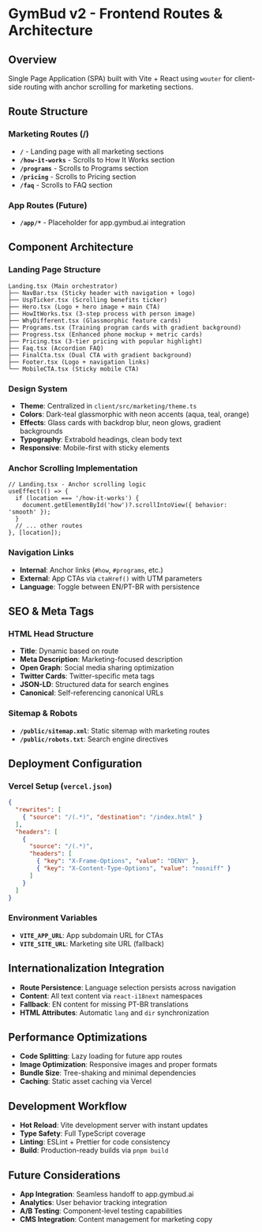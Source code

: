 # GymBud v2 - Frontend Routes & Architecture

## Overview
Single Page Application (SPA) built with Vite + React using `wouter` for client-side routing with anchor scrolling for marketing sections.

## Route Structure

### Marketing Routes (/)
- **`/`** - Landing page with all marketing sections
- **`/how-it-works`** - Scrolls to How It Works section
- **`/programs`** - Scrolls to Programs section  
- **`/pricing`** - Scrolls to Pricing section
- **`/faq`** - Scrolls to FAQ section

### App Routes (Future)
- **`/app/*`** - Placeholder for app.gymbud.ai integration

## Component Architecture

### Landing Page Structure
```
Landing.tsx (Main orchestrator)
├── NavBar.tsx (Sticky header with navigation + logo)
├── UspTicker.tsx (Scrolling benefits ticker)
├── Hero.tsx (Logo + hero image + main CTA)
├── HowItWorks.tsx (3-step process with person image)
├── WhyDifferent.tsx (Glassmorphic feature cards)  
├── Programs.tsx (Training program cards with gradient background)
├── Progress.tsx (Enhanced phone mockup + metric cards)
├── Pricing.tsx (3-tier pricing with popular highlight)
├── Faq.tsx (Accordion FAQ)
├── FinalCta.tsx (Dual CTA with gradient background)
├── Footer.tsx (Logo + navigation links)
└── MobileCTA.tsx (Sticky mobile CTA)
```

### Design System
- **Theme**: Centralized in `client/src/marketing/theme.ts`
- **Colors**: Dark-teal glassmorphic with neon accents (aqua, teal, orange)
- **Effects**: Glass cards with backdrop blur, neon glows, gradient backgrounds
- **Typography**: Extrabold headings, clean body text
- **Responsive**: Mobile-first with sticky elements

### Anchor Scrolling Implementation
```tsx
// Landing.tsx - Anchor scrolling logic
useEffect(() => {
  if (location === '/how-it-works') {
    document.getElementById('how')?.scrollIntoView({ behavior: 'smooth' });
  }
  // ... other routes
}, [location]);
```

### Navigation Links
- **Internal**: Anchor links (`#how`, `#programs`, etc.)
- **External**: App CTAs via `ctaHref()` with UTM parameters
- **Language**: Toggle between EN/PT-BR with persistence

## SEO & Meta Tags

### HTML Head Structure
- **Title**: Dynamic based on route
- **Meta Description**: Marketing-focused description
- **Open Graph**: Social media sharing optimization
- **Twitter Cards**: Twitter-specific meta tags
- **JSON-LD**: Structured data for search engines
- **Canonical**: Self-referencing canonical URLs

### Sitemap & Robots
- **`/public/sitemap.xml`**: Static sitemap with marketing routes
- **`/public/robots.txt`**: Search engine directives

## Deployment Configuration

### Vercel Setup (`vercel.json`)
```json
{
  "rewrites": [
    { "source": "/(.*)", "destination": "/index.html" }
  ],
  "headers": [
    {
      "source": "/(.*)",
      "headers": [
        { "key": "X-Frame-Options", "value": "DENY" },
        { "key": "X-Content-Type-Options", "value": "nosniff" }
      ]
    }
  ]
}
```

### Environment Variables
- **`VITE_APP_URL`**: App subdomain URL for CTAs
- **`VITE_SITE_URL`**: Marketing site URL (fallback)

## Internationalization Integration
- **Route Persistence**: Language selection persists across navigation
- **Content**: All text content via `react-i18next` namespaces
- **Fallback**: EN content for missing PT-BR translations
- **HTML Attributes**: Automatic `lang` and `dir` synchronization

## Performance Optimizations
- **Code Splitting**: Lazy loading for future app routes
- **Image Optimization**: Responsive images and proper formats
- **Bundle Size**: Tree-shaking and minimal dependencies
- **Caching**: Static asset caching via Vercel

## Development Workflow
- **Hot Reload**: Vite development server with instant updates
- **Type Safety**: Full TypeScript coverage
- **Linting**: ESLint + Prettier for code consistency
- **Build**: Production-ready builds via `pnpm build`

## Future Considerations
- **App Integration**: Seamless handoff to app.gymbud.ai
- **Analytics**: User behavior tracking integration
- **A/B Testing**: Component-level testing capabilities
- **CMS Integration**: Content management for marketing copy
